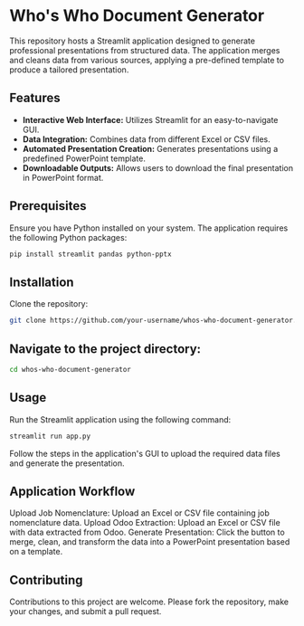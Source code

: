 # Who's Who Document Generator

This repository hosts a Streamlit application designed to generate professional presentations from structured data. The application merges and cleans data from various sources, applying a pre-defined template to produce a tailored presentation.

## Features

- **Interactive Web Interface:** Utilizes Streamlit for an easy-to-navigate GUI.
- **Data Integration:** Combines data from different Excel or CSV files.
- **Automated Presentation Creation:** Generates presentations using a predefined PowerPoint template.
- **Downloadable Outputs:** Allows users to download the final presentation in PowerPoint format.

## Prerequisites

Ensure you have Python installed on your system. The application requires the following Python packages:

```bash
pip install streamlit pandas python-pptx
```
## Installation
Clone the repository:
```bash
git clone https://github.com/your-username/whos-who-document-generator.git
```
## Navigate to the project directory:
```bash
cd whos-who-document-generator
```
## Usage
Run the Streamlit application using the following command:

```bash
streamlit run app.py
```

Follow the steps in the application's GUI to upload the required data files and generate the presentation.

## Application Workflow

Upload Job Nomenclature: Upload an Excel or CSV file containing job nomenclature data.
Upload Odoo Extraction: Upload an Excel or CSV file with data extracted from Odoo.
Generate Presentation: Click the button to merge, clean, and transform the data into a PowerPoint presentation based on a template.

## Contributing
Contributions to this project are welcome. Please fork the repository, make your changes, and submit a pull request.
